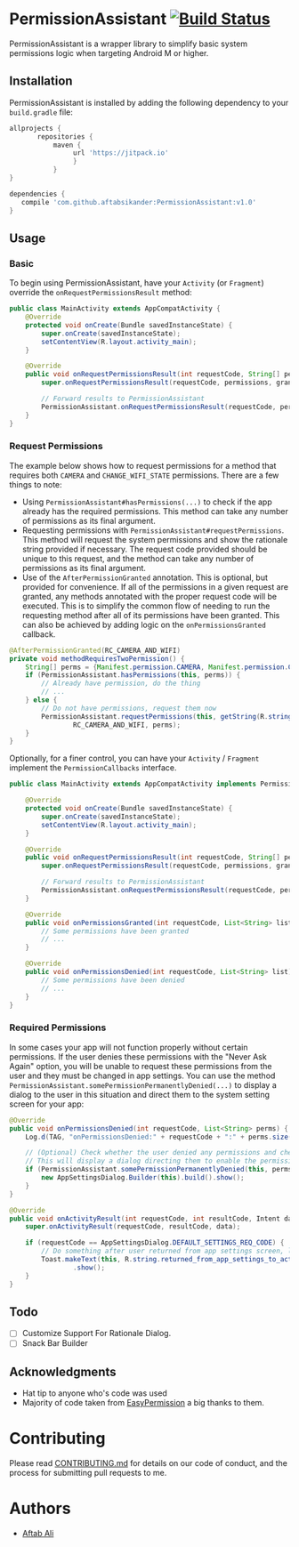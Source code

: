 # PermissionAssistant [![Build Status][1]][2]

PermissionAssistant is a wrapper library to simplify basic system permissions logic when targeting
Android M or higher.

 
## Installation

PermissionAssistant is installed by adding the following dependency to your `build.gradle` file:

```groovy
allprojects {
       repositories {
           maven { 
                url 'https://jitpack.io'
                }
           }
}

dependencies {
   compile 'com.github.aftabsikander:PermissionAssistant:v1.0'
}
```


## Usage

### Basic

To begin using PermissionAssistant, have your `Activity` (or `Fragment`) override the `onRequestPermissionsResult` method:

```java
public class MainActivity extends AppCompatActivity {
    @Override
    protected void onCreate(Bundle savedInstanceState) {
        super.onCreate(savedInstanceState);
        setContentView(R.layout.activity_main);
    }

    @Override
    public void onRequestPermissionsResult(int requestCode, String[] permissions, int[] grantResults) {
        super.onRequestPermissionsResult(requestCode, permissions, grantResults);

        // Forward results to PermissionAssistant
        PermissionAssistant.onRequestPermissionsResult(requestCode, permissions, grantResults, this);
    }
}
```

### Request Permissions

The example below shows how to request permissions for a method that requires both
`CAMERA` and `CHANGE_WIFI_STATE` permissions. There are a few things to note:

  * Using `PermissionAssistant#hasPermissions(...)` to check if the app already has the
    required permissions. This method can take any number of permissions as its final
    argument.
  * Requesting permissions with `PermissionAssistant#requestPermissions`. This method
    will request the system permissions and show the rationale string provided if
    necessary. The request code provided should be unique to this request, and the method
    can take any number of permissions as its final argument.
  * Use of the `AfterPermissionGranted` annotation. This is optional, but provided for
    convenience. If all of the permissions in a given request are granted, any methods
    annotated with the proper request code will be executed. This is to simplify the common
    flow of needing to run the requesting method after all of its permissions have been granted.
    This can also be achieved by adding logic on the `onPermissionsGranted` callback.

```java
@AfterPermissionGranted(RC_CAMERA_AND_WIFI)
private void methodRequiresTwoPermission() {
    String[] perms = {Manifest.permission.CAMERA, Manifest.permission.CHANGE_WIFI_STATE};
    if (PermissionAssistant.hasPermissions(this, perms)) {
        // Already have permission, do the thing
        // ...
    } else {
        // Do not have permissions, request them now
        PermissionAssistant.requestPermissions(this, getString(R.string.camera_and_wifi_rationale),
                RC_CAMERA_AND_WIFI, perms);
    }
}
```

Optionally, for a finer control, you can have your `Activity` / `Fragment` implement
the `PermissionCallbacks` interface.

```java
public class MainActivity extends AppCompatActivity implements PermissionCallbacks {

    @Override
    protected void onCreate(Bundle savedInstanceState) {
        super.onCreate(savedInstanceState);
        setContentView(R.layout.activity_main);
    }

    @Override
    public void onRequestPermissionsResult(int requestCode, String[] permissions, int[] grantResults) {
        super.onRequestPermissionsResult(requestCode, permissions, grantResults);

        // Forward results to PermissionAssistant
        PermissionAssistant.onRequestPermissionsResult(requestCode, permissions, grantResults, this);
    }

    @Override
    public void onPermissionsGranted(int requestCode, List<String> list) {
        // Some permissions have been granted
        // ...
    }

    @Override
    public void onPermissionsDenied(int requestCode, List<String> list) {
        // Some permissions have been denied
        // ...
    }
}
```

### Required Permissions

In some cases your app will not function properly without certain permissions. If the user
denies these permissions with the "Never Ask Again" option, you will be unable to request
these permissions from the user and they must be changed in app settings. You can use the
method `PermissionAssistant.somePermissionPermanentlyDenied(...)` to display a dialog to the
user in this situation and direct them to the system setting screen for your app:

```java
@Override
public void onPermissionsDenied(int requestCode, List<String> perms) {
    Log.d(TAG, "onPermissionsDenied:" + requestCode + ":" + perms.size());

    // (Optional) Check whether the user denied any permissions and checked "NEVER ASK AGAIN."
    // This will display a dialog directing them to enable the permission in app settings.
    if (PermissionAssistant.somePermissionPermanentlyDenied(this, perms)) {
        new AppSettingsDialog.Builder(this).build().show();
    }
}

@Override
public void onActivityResult(int requestCode, int resultCode, Intent data) {
    super.onActivityResult(requestCode, resultCode, data);

    if (requestCode == AppSettingsDialog.DEFAULT_SETTINGS_REQ_CODE) {
        // Do something after user returned from app settings screen, like showing a Toast.
        Toast.makeText(this, R.string.returned_from_app_settings_to_activity, Toast.LENGTH_SHORT)
                .show();
    }
}
```

## Todo

+ [ ] Customize Support For Rationale Dialog.
+ [ ] Snack Bar Builder

## Acknowledgments

* Hat tip to anyone who's code was used
* Majority of code taken from [EasyPermission](https://github.com/googlesamples/easypermissions) a big thanks to them.

# Contributing

Please read [CONTRIBUTING.md](CONTRIBUTING.md) for details on our code of conduct, and the process for submitting pull requests to me.

# Authors

* [Aftab Ali](https://github.com/aftabsikander)

[1]: https://travis-ci.org/aftabsikander/PermissionAssistant.svg?branch=master
[2]: https://travis-ci.org/aftabsikander/PermissionAssistant

